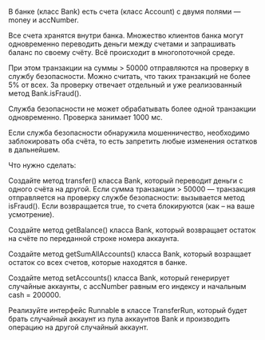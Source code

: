 В банке (класс Bank) есть счета (класс Account) с двумя полями — money и accNumber.

Все счета хранятся внутри банка. Множество клиентов банка могут одновременно переводить деньги между счетами и запрашивать баланс по своему счёту. Всё происходит в многопоточной среде.

При этом транзакции на суммы > 50000 отправляются на проверку в службу безопасности. Можно считать, что таких транзакций не более 5% от всех. За проверку отвечает отдельный и уже реализованный метод Bank.isFraud().

Служба безопасности не может обрабатывать более одной транзакции одновременно. Проверка занимает 1000 мс.

Если служба безопасности обнаружила мошенничество, необходимо заблокировать оба счёта, то есть запретить любые изменения остатков в дальнейшем.

Что нужно сделать:

Создайте метод transfer() класса Bank, который переводит деньги с одного счёта на другой. Если сумма транзакции > 50000 — транзакция отправляется на проверку службе безопасности: вызывается метод isFraud(). Если возвращается true, то счета блокируются (как – на ваше усмотрение).

Создайте метод getBalance() класса Bank, который возвращает остаток на счёте по переданной строке номера аккаунта.

Создайте метод getSumAllAccounts() класса Bank, который возращает остаток со всех счетов, которые находятся в банке.

Создайте метод setAccounts() класса Bank, который генерирует случайные аккаунты, с accNumber равным его индексу и начальным cash = 200000.

Реализуйте интерфейс Runnable в классе TransferRun, который будет брать случайный аккаунт из пула аккаунтов Bank и производить операцию на другой случайный аккаунт.